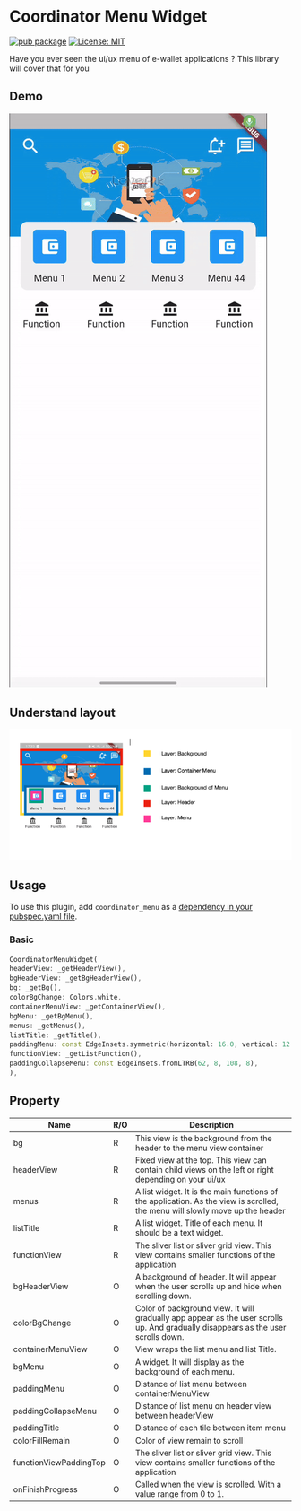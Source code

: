 # Coordinator Menu Widget
[![pub package](https://img.shields.io/pub/v/coordinator_menu)](https://pub.dev/packages/coordinator_menu) [![License: MIT](https://img.shields.io/badge/license-MIT-blue.svg)](https://opensource.org/licenses/MIT)

Have you ever seen the ui/ux menu of e-wallet applications ? This library will cover that for you

## Demo

![demo](https://raw.githubusercontent.com/ATHBK/CoordinatorMenuFlutter/main/gif/vidma_recorder_17012024_163430-ezgif.com-video-to-gif-converter.gif)

## Understand layout

![layout](https://raw.githubusercontent.com/ATHBK/CoordinatorMenuFlutter/main/gif/Screenshot_layer.png)

## Usage
To use this plugin, add `coordinator_menu` as a [dependency in your pubspec.yaml file](https://flutter.dev/docs/development/platform-integration/platform-channels).

### Basic

```dart
CoordinatorMenuWidget(
headerView: _getHeaderView(),
bgHeaderView: _getBgHeaderView(),
bg: _getBg(),
colorBgChange: Colors.white,
containerMenuView: _getContainerView(),
bgMenu: _getBgMenu(),
menus: _getMenus(),
listTitle: _getTitle(),
paddingMenu: const EdgeInsets.symmetric(horizontal: 16.0, vertical: 12.0),
functionView: _getListFunction(),
paddingCollapseMenu: const EdgeInsets.fromLTRB(62, 8, 108, 8),
),
```

## Property

| Name | R/O | Description                                                                                                                  |
| ------ | ------ |------------------------------------------------------------------------------------------------------------------------------|
| bg | R | This view is the background from the header to the menu view container                                                       |
| headerView | R | Fixed view at the top. This view can contain child views on the left or right depending on your ui/ux                        |
| menus | R | A list widget. It is the main functions of the application. As the view is scrolled, the menu will slowly move up the header |
| listTitle | R | A list widget. Title of each menu. It should be a text widget.                                                               |
| functionView | R | The sliver list or sliver grid view. This view contains smaller functions of the application                                 |
| bgHeaderView | O | A background of header. It will appear when the user scrolls up and hide when scrolling down.                                |
| colorBgChange | O | Color of background view. It will gradually app appear as the user scrolls up. And gradually disappears as the user scrolls down.                                              |
| containerMenuView | O | View wraps the list menu and list Title.                                                                                                                             |
| bgMenu | O | A widget. It will display as the background of each menu.                                                                                                                             |
| paddingMenu | O | Distance of list menu between containerMenuView                                                                                                                             |
| paddingCollapseMenu | O | Distance of list menu on header view between headerView                                                                                                                             |
| paddingTitle | O | Distance of each tile between item menu                                                                                                                             |
| colorFillRemain | O | Color of view remain to scroll                                                                                                                             |
| functionViewPaddingTop | O | The sliver list or sliver grid view. This view contains smaller functions of the application                                 |
| onFinishProgress | O | Called when the view is scrolled. With a value range from 0 to 1.                                                                                                                             |
